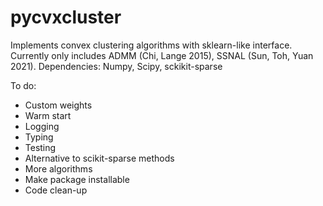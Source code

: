 # pycvxcluster

Implements convex clustering algorithms with sklearn-like interface. Currently only includes ADMM (Chi, Lange 2015), SSNAL (Sun, Toh, Yuan 2021).
Dependencies: Numpy, Scipy, sckikit-sparse

To do:
* Custom weights
* Warm start
* Logging
* Typing
* Testing
* Alternative to scikit-sparse methods
* More algorithms
* Make package installable
* Code clean-up
